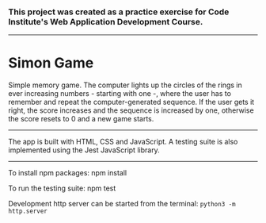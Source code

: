 ### This project was created as a practice exercise for Code Institute's Web Application Development Course.

---

# Simon Game 

Simple memory game. The computer lights up the circles of the rings in ever increasing numbers - starting with one -, where the user has to remember and repeat the computer-generated sequence. If the user gets it right, the score increases and the sequence is increased by one, otherwise the score resets to 0 and a new game starts.

---

The app is built with HTML, CSS and JavaScript. A testing suite is also implemented using the Jest JavaScript library.

---

To install npm packages:
npm install

To run the testing suite:
npm test

Development http server can be started from the terminal:
`python3 -m http.server`